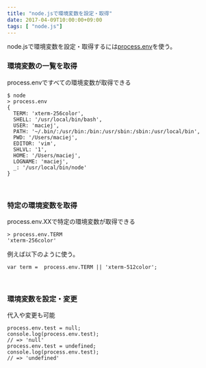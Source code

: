```yaml
---
title: "node.jsで環境変数を設定・取得"
date: 2017-04-09T10:00:00+09:00
tags: [ "node.js"]
---
```


node.jsで環境変数を設定・取得するには[process.env](https://nodejs.org/api/process.html#process_process_env)を使う。

### 環境変数の一覧を取得
process.envですべての環境変数が取得できる

```
$ node
> process.env
{
  TERM: 'xterm-256color',
  SHELL: '/usr/local/bin/bash',
  USER: 'maciej',
  PATH: '~/.bin/:/usr/bin:/bin:/usr/sbin:/sbin:/usr/local/bin',
  PWD: '/Users/maciej',
  EDITOR: 'vim',
  SHLVL: '1',
  HOME: '/Users/maciej',
  LOGNAME: 'maciej',
  _: '/usr/local/bin/node'
}
```

<br>

### 特定の環境変数を取得
process.env.XXで特定の環境変数が取得できる

```
> process.env.TERM
'xterm-256color'
```

例えば以下のように使う。
```
var term =  process.env.TERM || 'xterm-512color';
```


<br>

### 環境変数を設定・変更
代入や変更も可能

```
process.env.test = null;
console.log(process.env.test);
// => 'null'
process.env.test = undefined;
console.log(process.env.test);
// => 'undefined'
```
